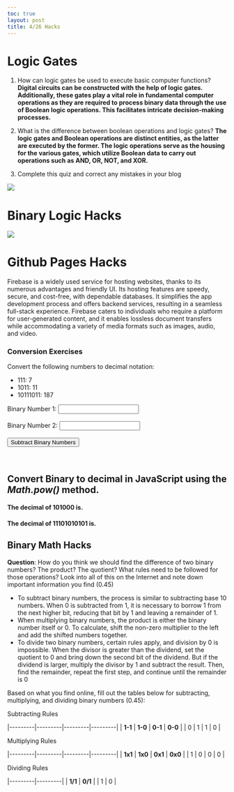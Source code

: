```yaml
---
toc: true
layout: post
title: 4/26 Hacks
---
```


# Logic Gates

1. How can logic gates be used to execute basic computer functions? **Digital circuits can be constructed with the help of logic gates. Additionally, these gates play a vital role in fundamental computer operations as they are required to process binary data through the use of Boolean logic operations. This facilitates intricate decision-making processes.**

2. What is the difference between boolean operations and logic gates? **The logic gates and Boolean operations are distinct entities, as the latter are executed by the former. The logic operations serve as the housing for the various gates, which utilize Boolean data to carry out operations such as AND, OR, NOT, and XOR.**

3. Complete this quiz and correct any mistakes in your blog

![]({{site.baseurl}}/khanacademy.png) 


# Binary Logic Hacks
![]({{site.baseurl}}/quizscore.png) 


# Github Pages Hacks

Firebase is a widely used service for hosting websites, thanks to its numerous advantages and friendly UI. Its hosting features are speedy, secure, and cost-free, with dependable databases. It simplifies the app development process and offers backend services, resulting in a seamless full-stack experience. Firebase caters to individuals who require a platform for user-generated content, and it enables lossless document transfers while accommodating a variety of media formats such as images, audio, and video.

### Conversion Exercises 

Convert the following numbers to decimal notation:
- 111: 7
- 1011: 11
- 10111011: 187

<html>
  <head>
    <style>
      #button:hover {
  background-color: #32c422;
}
            h6 {
                font-size: 200%;
            }
    </style>
    <title>Binary Addition</title>
  </head>
  <body>
    <form>
      <label for="binary1">Binary Number 1:</label>
      <input type="text" id="binary1" name="binary1"><br><br>
      <label for="binary2">Binary Number 2:</label>
      <input type="text" id="binary2" name="binary2"><br><br>
      <input type="button" value="Subtract Binary Numbers" onclick="binarySum()">
    </form>
    <br>
    <p id="binary_result"></p>
    <p id="decimal_result"></p>
    <script>
      function binarySum() {
        var binary1 = document.getElementById("binary1").value;
        var binary2 = document.getElementById("binary2").value;
        var decimalSum = parseInt(binary1, 2) - parseInt(binary2, 2);
        var binarySum = decimalSum.toString(2);
        document.getElementById("binary_result").innerHTML = "Difference of binary numbers:  " + binarySum
        document.getElementById("decimal_result").innerHTML = "Difference in base 10:  " + decimalSum
      }
    </script>
  </body>
</html>

<html>
<head>
   <title>Convert Binary to decimal in JavaScript.</title>
</head>
<body>
   <h2>Convert Binary to decimal in JavaScript using the <i> Math.pow() </i> method.</h2>
   <h4>The decimal of 101000 is.</h4>
   <div id = "decimal1"></div>
   <h4>The decimal of 11101010101 is.</h4>
   <div id = "decimal2"></div>
   <script>
      let decimal1 = document.getElementById("decimal1");
      let decimal2 = document.getElementById("decimal2");
      function DecimalToBinary( binary ) {
      let decimal = 0;
      let l = binary.length;
      for (let i = l - 1; i >= 0; i--) {
         if ( binary[i] == '1' )
         decimal += Math.pow( 2, l - 1 - i );
      }
      return decimal;
      }
      decimal1.innerHTML = DecimalToBinary( "101000" );
      decimal2.innerHTML = DecimalToBinary( "11101010101" );
   </script>
</body>
</html>

## Binary Math Hacks

**Question**: How do you think we should find the difference of two binary numbers? The product? The quotient? What rules need to be followed for those operations? Look into all of this on the Internet and note down important information you find (0.45) 

- To subtract binary numbers, the process is similar to subtracting base 10 numbers. When 0 is subtracted from 1, it is necessary to borrow 1 from the next higher bit, reducing that bit by 1 and leaving a remainder of 1. 
- When multiplying binary numbers, the product is either the binary number itself or 0. To calculate, shift the non-zero multiplier to the left and add the shifted numbers together. 
- To divide two binary numbers, certain rules apply, and division by 0 is impossible. When the divisor is greater than the dividend, set the quotient to 0 and bring down the second bit of the dividend. But if the dividend is larger, multiply the divisor by 1 and subtract the result. Then, find the remainder, repeat the first step, and continue until the remainder is 0


Based on what you find online, fill out the tables below for subtracting, multiplying, and dividing binary numbers (0.45):

Subtracting Rules

|---------|---------|---------|---------|
| **1-1** | **1-0** | **0-1** | **0-0** |
|    0     |     1    |     1    |     0    |


Multiplying Rules

|---------|---------|---------|---------|
| **1x1** | **1x0** | **0x1** | **0x0** |
|    1     |     0    |    0     |    0     |


Dividing Rules

|---------|---------|
| **1/1** | **0/1** |
|     1    |    0    |        